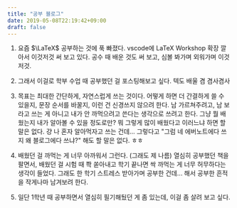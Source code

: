```yaml
---
title: "공부 블로그"
date: 2019-05-08T22:19:42+09:00
draft: false
---
```


1. 요즘 $\LaTeX$ 공부하는 것에 푹 빠졌다. vscode에 LaTeX Workshop 확장 깔아서 이것저것 써 보고 있다. 공수 때 배운 것도 써 보고, 심볼 봐가며 외워가며 이것저것.

2. 그래서 이걸로 학부 수업 때 공부했던 걸 포스팅해보고 싶다. 텍도 배울 겸 겸사겸사

3. 목표는 최대한 간단하게, 자연스럽게 쓰는 것이다. 어떻게 하면 더 간결하게 쓸 수 있을지, 문장 순서를 바꿀지, 이런 건 신경쓰지 않으려 한다. 남 가르쳐주려고, 남 보라고 쓰는 게 아니고 내가 안 까먹으려고 쓴다는 생각으로 쓰려고 한다. 그냥 뭘 배웠는지 내가 알아볼 수 있을 정도로만? 뭐 그렇게 많이 배웠다고 이러느냐 하면 할 말은 없다. 걍 나 혼자 알아먹자고 쓰는 건데... 그렇다고 "그럼 네 에버노트에다 쓰지 왜 블로그에다 쓰냐?" 해도 할 말은 없다. ㅎㅎ

4. 배웠던 걸 까먹는 게 너무 아까워서 그런다. (그래도 제 나름) 열심히 공부했던 책을 팔면서, 배웠던 걸 시험 때 쫙 쏟아내고 학기 끝나면 싹 까먹는 게 너무 허무하다는 생각이 들었다. 그래도 한 학기 스트레스 받아가며 공부한 건데... 해서 공부한 흔적을 작게나마 남겨보려 한다. 

5. 일단 1학년 때 공부하면서 열심히 필기해뒀던 게 좀 있는데, 이걸 좀 살려 보고 싶다.